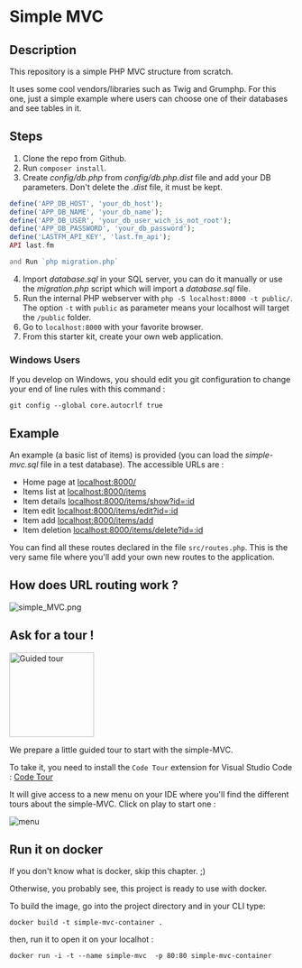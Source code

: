 # Simple MVC

## Description

This repository is a simple PHP MVC structure from scratch.

It uses some cool vendors/libraries such as Twig and Grumphp.
For this one, just a simple example where users can choose one of their databases and see tables in it.

## Steps

1. Clone the repo from Github.
2. Run `composer install`.
3. Create *config/db.php* from *config/db.php.dist* file and add your DB parameters. Don't delete the *.dist* file, it must be kept.
```php
define('APP_DB_HOST', 'your_db_host');
define('APP_DB_NAME', 'your_db_name');
define('APP_DB_USER', 'your_db_user_wich_is_not_root');
define('APP_DB_PASSWORD', 'your_db_password');
define('LASTFM_API_KEY', 'last.fm_api');
API last.fm

and Run `php migration.php`
```
4. Import *database.sql* in your SQL server, you can do it manually or use the *migration.php* script which will import a *database.sql* file.
5. Run the internal PHP webserver with `php -S localhost:8000 -t public/`. The option `-t` with `public` as parameter means your localhost will target the `/public` folder.
6. Go to `localhost:8000` with your favorite browser.
7. From this starter kit, create your own web application.

### Windows Users

If you develop on Windows, you should edit you git configuration to change your end of line rules with this command :

`git config --global core.autocrlf true`

## Example 

An example (a basic list of items) is provided (you can load the *simple-mvc.sql* file in a test database). The accessible URLs are :

* Home page at [localhost:8000/](localhost:8000/)
* Items list at [localhost:8000/items](localhost:8000/items)
* Item details [localhost:8000/items/show?id=:id](localhost:8000/item/show?id=2)
* Item edit [localhost:8000/items/edit?id=:id](localhost:8000/items/edit?id=2)
* Item add [localhost:8000/items/add](localhost:8000/items/add)
* Item deletion [localhost:8000/items/delete?id=:id](localhost:8000/items/delete?id=2)

You can find all these routes declared in the file `src/routes.php`. This is the very same file where you'll add your own new routes to the application.

## How does URL routing work ?

![simple_MVC.png](.tours/simple_MVC.png)


## Ask for a tour !

<img src="https://raw.githubusercontent.com/WildCodeSchool/simple-mvc/codetour/.tours/photo-1632178151697-fd971baa906f.jpg" alt="Guided tour" width="150"/>

We prepare a little guided tour to start with the simple-MVC.

To take it, you need to install the `Code Tour` extension for Visual Studio Code : [Code Tour](https://marketplace.visualstudio.com/items?itemName=vsls-contrib.codetour)

It will give access to a new menu on your IDE where you'll find the different tours about the simple-MVC. Click on play to start one : 

![menu](https://raw.githubusercontent.com/WildCodeSchool/simple-mvc/codetour/.tours/code_tour_menu.png)



## Run it on docker

If you don't know what is docker, skip this chapter. ;) 

Otherwise, you probably see, this project is ready to use with docker. 

To build the image, go into the project directory and in your CLI type:

```
docker build -t simple-mvc-container .
```

then, run it to open it on your localhot :

```
docker run -i -t --name simple-mvc  -p 80:80 simple-mvc-container
```

